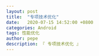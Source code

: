 ```yaml
---
layout: post
title:  "专项技术优化"
date:   2020-07-15 14:52:00 +0800
categories: Android
tags: 性能优化
author: pepe
description: 『 专项技术优化 』
---
```

































